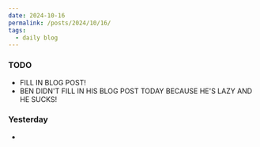 ```yaml
---
date: 2024-10-16
permalink: /posts/2024/10/16/
tags:
  - daily blog
---
```


### TODO
- FILL IN BLOG POST! 
- BEN DIDN'T FILL IN HIS BLOG POST TODAY BECAUSE HE'S LAZY AND HE SUCKS!

### Yesterday
- 
